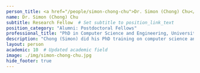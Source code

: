 ```yaml
---
person_title: <a href="/people/simon-chong-chu">Dr. Simon (Chong) Chu</a>
name: Dr. Simon (Chong) Chu
subtitle: Research Fellow  # Set subtitle to position_link_text
position_category: "Alumni: Postdoctoral Fellows"
professional_title: "PhD in Computer Science and Engineering, University of Connecticut, Postdoctoral Fellow (2017-2022), Principal Data Scientist, ROME Therapeutics"
description: "Chong (Simon) did his PhD training on computer science and engineering at University of Connecticut. He is interested in algorithm design and method development in fields of computational genomics and bioinformatics. During his PhD period, he has developed several open source tools on structural variation calling and genotyping, de novo repeats assembly, gap closing on draft genomes.He is currently working on structural variation and copy number analysis in normal and cancer cells."
layout: person
academic: 10  # Updated academic field
image: ./img/simon-chong-chu.jpg
hide_footer: true
---
```

